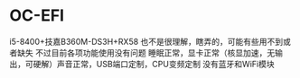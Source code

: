 # OC-EFI
i5-8400+技嘉B360M-DS3H+RX58
也不是很理解，瞎弄的，可能有些用不到或者缺失
不过目前各项功能使用没有问题
睡眠正常，显卡正常（核显加速，无输出，可硬解）声音正常，USB端口定制，CPU变频定制
没有蓝牙和WiFi模块
